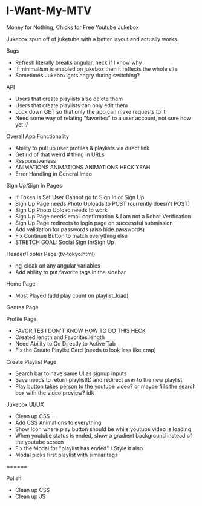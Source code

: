 # I-Want-My-MTV
Money for Nothing, Chicks for Free Youtube Jukebox

Jukebox spun off of juketube with a better layout and actually works.

Bugs 
- Refresh literally breaks angular, heck if I know why
- If minimalism is enabled on jukebox then it reflects the whole site
- Sometimes Jukebox gets angry during switching?

API 
- Users that create playlists also delete them
- Users that create playlists can only edit them
- Lock down GET so that only the app can make requests to it
- Need some way of relating "favorites" to a user account, not sure how yet :/ 

Overall App Functionality
- Ability to pull up user profiles & playlists via direct link
- Get rid of that weird # thing in URLs
- Responsiveness
- ANIMATIONS ANIMATIONS ANIMATIONS HECK YEAH
- Error Handling in General lmao

Sign Up/Sign In Pages 
- If Token is Set User Cannot go to Sign In or Sign Up
- Sign Up Page needs Photo Uploads to POST (currently doesn't POST)
- Sign Up Photo Upload needs to work
- Sign Up Page needs email confirmation & I am not a Robot Verification
- Sign Up Page redirects to login page on successful submission
- Add validation for passwords (also hide passwords)
- Fix Continue Button to match everything else
- STRETCH GOAL: Social Sign In/Sign Up

Header/Footer Page (tv-tokyo.html)
- ng-cloak on any angular variables
- Add ability to put favorite tags in the sidebar

Home Page
- Most Played (add play count on playlist_load)

Genres Page 

Profile Page 
- FAVORITES I DON'T KNOW HOW TO DO THIS HECK
- Created.length and Favorites.length
- Need Ability to Go Directly to Active Tab
- Fix the Create Playlist Card (needs to look less like crap)

Create Playlist Page
- Search bar to have same UI as signup inputs
- Save needs to return playlistID and redirect user to the new playlist
- Play button takes person to the youtube video? or maybe fills the search box with the video preview? idk

Jukebox UI/UX
- Clean up CSS
- Add CSS Animations to everything
- Show Icon where play button should be while youtube video is loading
- When youtube status is ended, show a gradient background instead of the youtube screen
- Fix the Modal for "playlist has ended" / Style it also
- Modal picks first playlist with similar tags

======

Polish
- Clean up CSS
- Clean up JS

